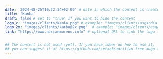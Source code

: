 ```yaml
---
date: '2024-08-25T10:22:34+02:00' # date in which the content is created - defaults to "today"
title: 'Kanba'
draft: false # set to "true" if you want to hide the content 
logo_x: "images/clients/kanba.png" # example: "images/clients/asgardia.png"
logo_2x: "images/clients/kanba@2x.png"  # example: "images/clients/asgardia@2x.png"
link: "https://www.adrianmoreno.info" # optional URL to link the logo to


## The content is not used (yet). If you have ideas on how to use it, 
## you can suggest it at https://github.com/zetxek/adritian-free-hugo-theme/discussions 
---
```

